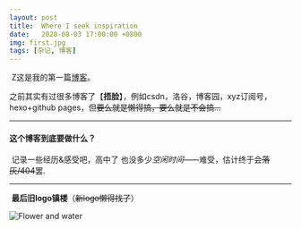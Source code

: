 ```yaml
---
layout: post
title:  Where I seek inspiration
date:   2020-08-03 17:00:00 +0800
img: first.jpg
tags: [杂记, 博客]
---
```

​	Z这是我的第一篇[博客](https://xyz60552.github.io/)。

​	之前其实有过很多博客了【**捂脸**】，例如csdn，洛谷，博客园，xyz订阅号，hexo+github pages，但~~要么就是懒得搞，要么就是不会搞...~~

------

#### 这个博客到底要做什么？

​	记录一些经历&感受吧，高中了 也没多少*空闲时间*——难受，估计终于会~~落灰/404~~罢.

------

​	**最后旧logo镇楼**（~~新logo懒得找了~~）

![Flower and water]({{site.baseurl}}/images/pages/xyzlogo.png)